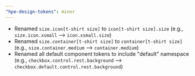 ```yaml
---
"hpe-design-tokens": minor
---
```


- Renamed `size.icon[t-shirt size]` to `icon[t-shirt size].size` (e.g., `size.icon.xsmall` --> `icon.xsmall.size`)
- Renamed `size.container[t-shirt size]` to `container[t-shirt size]` (e.g., `size.container.medium` --> `container.medium`)
- Renamed all default component tokens to include "default" namespace (e.g., `checkbox.control.rest.background` --> `checkbox.default.control.rest.background`)
  
